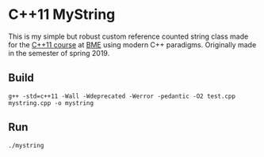 # C++11 MyString

This is my simple but robust custom reference counted string class made for the [C++11 course](https://cpp11.eet.bme.hu/) at [BME](https://portal.vik.bme.hu/kepzes/targyak/VIEEAV01/) using modern C++ paradigms. Originally made in the semester of spring 2019.

## Build

```shell
g++ -std=c++11 -Wall -Wdeprecated -Werror -pedantic -O2 test.cpp mystring.cpp -o mystring
```

## Run

```shell
./mystring
```

